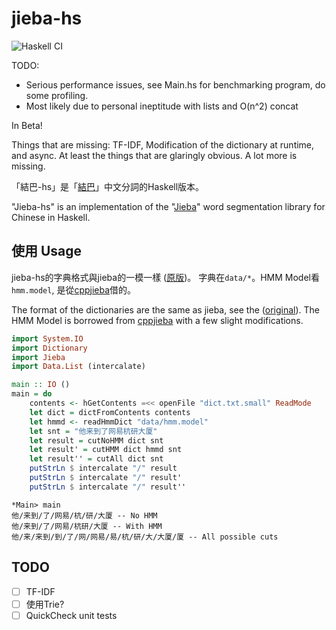 # jieba-hs
![Haskell CI](https://github.com/zyklotomic/jieba-hs/workflows/Haskell%20CI/badge.svg)

TODO:
  - Serious performance issues, see Main.hs for benchmarking program, do some profiling.
  - Most likely due to personal ineptitude with lists and O(n^2) concat

In Beta!

Things that are missing: TF-IDF, Modification of the dictionary at runtime, and async. At least
the things that are glaringly obvious. A lot more is missing.

「結巴-hs」是「[結巴](https://github.com/fxsjy/jieba)」中文分詞的Haskell版本。

"Jieba-hs" is an implementation of the "[Jieba](https://github.com/fxsjy/jieba)"
word segmentation library for Chinese in Haskell.

## 使用 Usage
jieba-hs的字典格式與jieba的一模一樣 ([原版](https://github.com/fxsjy/jieba/tree/master/extra_dict))。
字典在`data/*`。HMM Model看`hmm.model`, 是從[cppjieba](https://github.com/yanyiwu/cppjieba)借的。

The format of the dictionaries are the same as jieba, see the
([original](https://github.com/fxsjy/jieba/tree/master/extra_dict)).
The HMM Model is borrowed from [cppjieba](https://github.com/yanyiwu/cppjieba) with a few
slight modifications.

```haskell
import System.IO
import Dictionary
import Jieba
import Data.List (intercalate)

main :: IO ()
main = do
    contents <- hGetContents =<< openFile "dict.txt.small" ReadMode
    let dict = dictFromContents contents
    let hmmd <- readHmmDict "data/hmm.model"
    let snt = "他来到了网易杭研大厦"
    let result = cutNoHMM dict snt
    let result' = cutHMM dict hmmd snt
    let result'' = cutAll dict snt
    putStrLn $ intercalate "/" result
    putStrLn $ intercalate "/" result'
    putStrLn $ intercalate "/" result''
```
```
*Main> main
他/来到/了/网易/杭/研/大厦 -- No HMM
他/来到/了/网易/杭研/大厦 -- With HMM
他/来/来到/到/了/网/网易/易/杭/研/大/大厦/厦 -- All possible cuts
```

## TODO
- [ ] TF-IDF
- [ ] 使用Trie?
- [ ] QuickCheck unit tests
